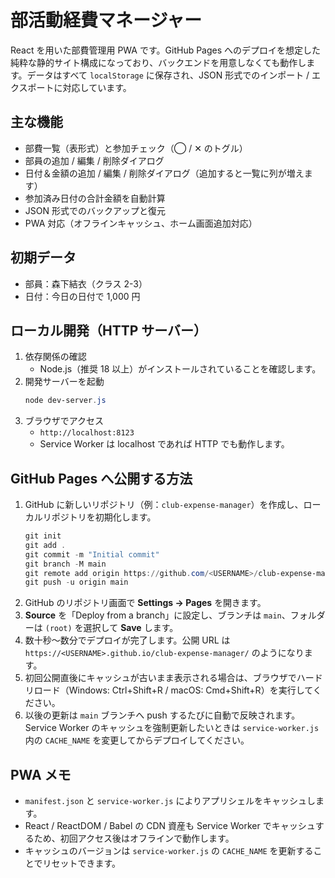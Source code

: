 ﻿# 部活動経費マネージャー

React を用いた部費管理用 PWA です。GitHub Pages へのデプロイを想定した純粋な静的サイト構成になっており、バックエンドを用意しなくても動作します。データはすべて `localStorage` に保存され、JSON 形式でのインポート / エクスポートに対応しています。

## 主な機能

- 部費一覧（表形式）と参加チェック（◯ / ✕ のトグル）
- 部員の追加 / 編集 / 削除ダイアログ
- 日付＆金額の追加 / 編集 / 削除ダイアログ（追加すると一覧に列が増えます）
- 参加済み日付の合計金額を自動計算
- JSON 形式でのバックアップと復元
- PWA 対応（オフラインキャッシュ、ホーム画面追加対応）

## 初期データ

- 部員：森下結衣（クラス 2-3）
- 日付：今日の日付で 1,000 円

## ローカル開発（HTTP サーバー）

1. 依存関係の確認
   - Node.js（推奨 18 以上）がインストールされていることを確認します。
2. 開発サーバーを起動
   ```powershell
   node dev-server.js
   ```
3. ブラウザでアクセス
   - `http://localhost:8123`
   - Service Worker は localhost であれば HTTP でも動作します。

## GitHub Pages へ公開する方法

1. GitHub に新しいリポジトリ（例：`club-expense-manager`）を作成し、ローカルリポジトリを初期化します。
   ```powershell
   git init
   git add .
   git commit -m "Initial commit"
   git branch -M main
   git remote add origin https://github.com/<USERNAME>/club-expense-manager.git
   git push -u origin main
   ```
2. GitHub のリポジトリ画面で **Settings → Pages** を開きます。
3. **Source** を「Deploy from a branch」に設定し、ブランチは `main`、フォルダーは `(root)` を選択して **Save** します。
4. 数十秒～数分でデプロイが完了します。公開 URL は `https://<USERNAME>.github.io/club-expense-manager/` のようになります。
5. 初回公開直後にキャッシュが古いまま表示される場合は、ブラウザでハードリロード（Windows: Ctrl+Shift+R / macOS: Cmd+Shift+R）を実行してください。
6. 以後の更新は `main` ブランチへ push するたびに自動で反映されます。Service Worker のキャッシュを強制更新したいときは `service-worker.js` 内の `CACHE_NAME` を変更してからデプロイしてください。

## PWA メモ

- `manifest.json` と `service-worker.js` によりアプリシェルをキャッシュします。
- React / ReactDOM / Babel の CDN 資産も Service Worker でキャッシュするため、初回アクセス後はオフラインで動作します。
- キャッシュのバージョンは `service-worker.js` の `CACHE_NAME` を更新することでリセットできます。

